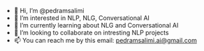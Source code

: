 - 👋 Hi, I’m @pedramsalimi
- 👀 I’m interested in NLP, NLG, Conversational AI
- 🌱 I’m currently learning about NLG and Conversational AI
- 💞️ I’m looking to collaborate on intresting NLP projects
- 📫 You can reach me by this email: pedramsalimi.ai@gmail.com

<!---
pedramsalimi/pedramsalimi is a ✨ special ✨ repository because its `README.md` (this file) appears on your GitHub profile.
You can click the Preview link to take a look at your changes.
--->
